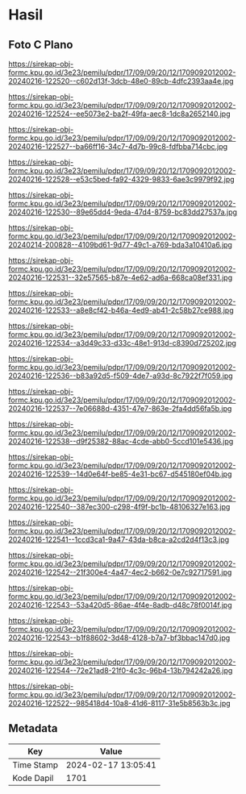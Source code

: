 # Hasil

## Foto C Plano

https://sirekap-obj-formc.kpu.go.id/3e23/pemilu/pdpr/17/09/09/20/12/1709092012002-20240216-122520--c602d13f-3dcb-48e0-89cb-4dfc2393aa4e.jpg

https://sirekap-obj-formc.kpu.go.id/3e23/pemilu/pdpr/17/09/09/20/12/1709092012002-20240216-122524--ee5073e2-ba2f-49fa-aec8-1dc8a2652140.jpg

https://sirekap-obj-formc.kpu.go.id/3e23/pemilu/pdpr/17/09/09/20/12/1709092012002-20240216-122527--ba66ff16-34c7-4d7b-99c8-fdfbba714cbc.jpg

https://sirekap-obj-formc.kpu.go.id/3e23/pemilu/pdpr/17/09/09/20/12/1709092012002-20240216-122528--e53c5bed-fa92-4329-9833-6ae3c9979f92.jpg

https://sirekap-obj-formc.kpu.go.id/3e23/pemilu/pdpr/17/09/09/20/12/1709092012002-20240216-122530--89e65dd4-9eda-47d4-8759-bc83dd27537a.jpg

https://sirekap-obj-formc.kpu.go.id/3e23/pemilu/pdpr/17/09/09/20/12/1709092012002-20240214-200828--4109bd61-9d77-49c1-a769-bda3a10410a6.jpg

https://sirekap-obj-formc.kpu.go.id/3e23/pemilu/pdpr/17/09/09/20/12/1709092012002-20240216-122531--32e57565-b87e-4e62-ad6a-668ca08ef331.jpg

https://sirekap-obj-formc.kpu.go.id/3e23/pemilu/pdpr/17/09/09/20/12/1709092012002-20240216-122533--a8e8cf42-b46a-4ed9-ab41-2c58b27ce988.jpg

https://sirekap-obj-formc.kpu.go.id/3e23/pemilu/pdpr/17/09/09/20/12/1709092012002-20240216-122534--a3d49c33-d33c-48e1-913d-c8390d725202.jpg

https://sirekap-obj-formc.kpu.go.id/3e23/pemilu/pdpr/17/09/09/20/12/1709092012002-20240216-122536--b83a92d5-f509-4de7-a93d-8c7922f7f059.jpg

https://sirekap-obj-formc.kpu.go.id/3e23/pemilu/pdpr/17/09/09/20/12/1709092012002-20240216-122537--7e06688d-4351-47e7-863e-2fa4dd56fa5b.jpg

https://sirekap-obj-formc.kpu.go.id/3e23/pemilu/pdpr/17/09/09/20/12/1709092012002-20240216-122538--d9f25382-88ac-4cde-abb0-5ccd101e5436.jpg

https://sirekap-obj-formc.kpu.go.id/3e23/pemilu/pdpr/17/09/09/20/12/1709092012002-20240216-122539--14d0e64f-be85-4e31-bc67-d545180ef04b.jpg

https://sirekap-obj-formc.kpu.go.id/3e23/pemilu/pdpr/17/09/09/20/12/1709092012002-20240216-122540--387ec300-c298-4f9f-bc1b-48106327e163.jpg

https://sirekap-obj-formc.kpu.go.id/3e23/pemilu/pdpr/17/09/09/20/12/1709092012002-20240216-122541--1ccd3ca1-9a47-43da-b8ca-a2cd2d4f13c3.jpg

https://sirekap-obj-formc.kpu.go.id/3e23/pemilu/pdpr/17/09/09/20/12/1709092012002-20240216-122542--21f300e4-4a47-4ec2-b662-0e7c92717591.jpg

https://sirekap-obj-formc.kpu.go.id/3e23/pemilu/pdpr/17/09/09/20/12/1709092012002-20240216-122543--53a420d5-86ae-4f4e-8adb-d48c78f0014f.jpg

https://sirekap-obj-formc.kpu.go.id/3e23/pemilu/pdpr/17/09/09/20/12/1709092012002-20240216-122543--b1f88602-3d48-4128-b7a7-bf3bbac147d0.jpg

https://sirekap-obj-formc.kpu.go.id/3e23/pemilu/pdpr/17/09/09/20/12/1709092012002-20240216-122544--72e21ad8-21f0-4c3c-96b4-13b794242a26.jpg

https://sirekap-obj-formc.kpu.go.id/3e23/pemilu/pdpr/17/09/09/20/12/1709092012002-20240216-122522--985418d4-10a8-41d6-8117-31e5b8563b3c.jpg


## Metadata

| Key        | Value               |
| ---------- | ------------------- |
| Time Stamp | 2024-02-17 13:05:41 |
| Kode Dapil | 1701                |



